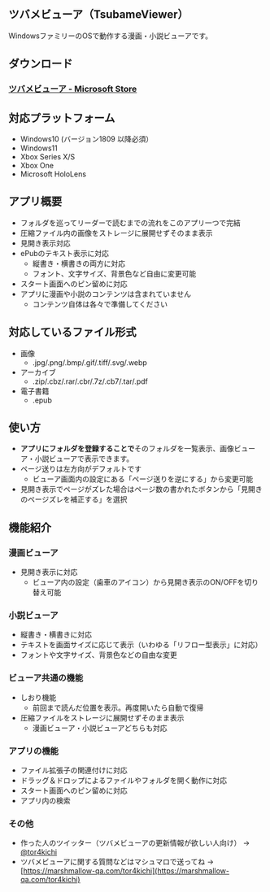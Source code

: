 ## ツバメビューア（TsubameViewer）

WindowsファミリーのOSで動作する漫画・小説ビューアです。

## ダウンロード

### [ツバメビューア - Microsoft Store](https://www.microsoft.com/store/apps/9NDXXQRG4PL8)

## 対応プラットフォーム

* Windows10 (バージョン1809 以降必須）
* Windows11
* Xbox Series X/S
* Xbox One 
* Microsoft HoloLens

## アプリ概要

* フォルダを巡ってリーダーで読むまでの流れをこのアプリ一つで完結
* 圧縮ファイル内の画像をストレージに展開せずそのまま表示
* 見開き表示対応
* ePubのテキスト表示に対応
  * 縦書き・横書きの両方に対応
  * フォント、文字サイズ、背景色など自由に変更可能
* スタート画面へのピン留めに対応
* アプリに漫画や小説のコンテンツは含まれていません
  * コンテンツ自体は各々で準備してください

## 対応しているファイル形式

* 画像
  * .jpg/.png/.bmp/.gif/.tiff/.svg/.webp
* アーカイブ
  * .zip/.cbz/.rar/.cbr/.7z/.cb7/.tar/.pdf
* 電子書籍
  * .epub

## 使い方

* **アプリにフォルダを登録することで**そのフォルダを一覧表示、画像ビューア・小説ビューアで表示できます。
* ページ送りは左方向がデフォルトです
  * ビューア画面内の設定にある「ページ送りを逆にする」から変更可能
* 見開き表示でページがズレた場合はページ数の書かれたボタンから「見開きのページズレを補正する」を選択

## 機能紹介

### 漫画ビューア

* 見開き表示に対応
  * ビューア内の設定（歯車のアイコン）から見開き表示のON/OFFを切り替え可能

### 小説ビューア

* 縦書き・横書きに対応
* テキストを画面サイズに応じて表示（いわゆる「リフロー型表示」に対応）
* フォントや文字サイズ、背景色などの自由な変更

### ビューア共通の機能

* しおり機能
  * 前回まで読んだ位置を表示。再度開いたら自動で復帰
* 圧縮ファイルをストレージに展開せずそのまま表示
  * 漫画ビューア・小説ビューアどちらも対応
  
### アプリの機能

* ファイル拡張子の関連付けに対応
* ドラッグ＆ドロップによるファイルやフォルダを開く動作に対応
* スタート画面へのピン留めに対応
* アプリ内の検索


### その他

* 作った人のツイッター（ツバメビューアの更新情報が欲しい人向け） → [@tor4kichi](https://twitter.com/tor4kichi)
* ツバメビューアに関する質問などはマシュマロで送ってね → [https://marshmallow-qa.com/tor4kichi](https://marshmallow-qa.com/tor4kichi)
